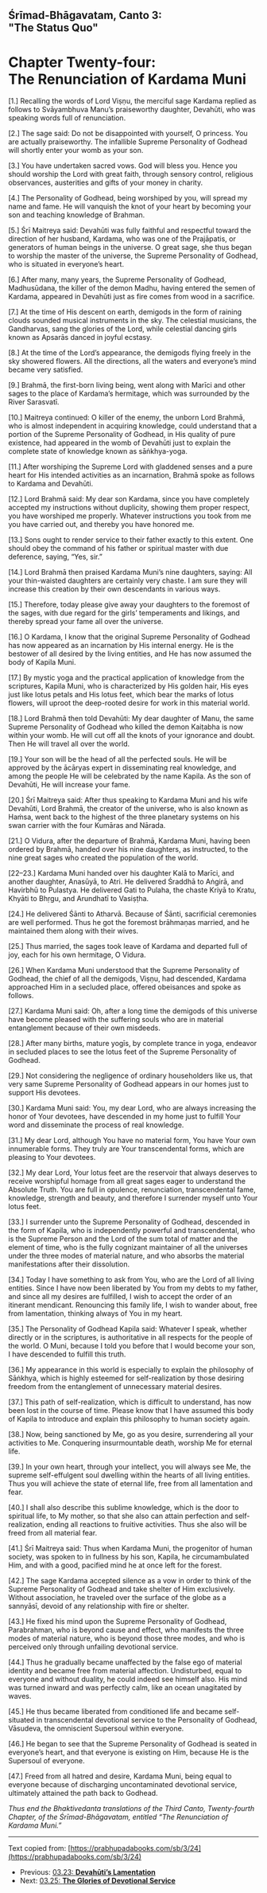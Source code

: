 ## Śrīmad-Bhāgavatam, Canto 3:<br> "The Status Quo"

# Chapter Twenty-four:<br>The Renunciation of Kardama Muni

  

[1.] Recalling the words of Lord Viṣṇu, the merciful sage Kardama replied as follows to Svāyambhuva Manu’s praiseworthy daughter, Devahūti, who was speaking words full of renunciation.

  

[2.] The sage said: Do not be disappointed with yourself, O princess. You are actually praiseworthy. The infallible Supreme Personality of Godhead will shortly enter your womb as your son.

  

[3.] You have undertaken sacred vows. God will bless you. Hence you should worship the Lord with great faith, through sensory control, religious observances, austerities and gifts of your money in charity.

  

[4.] The Personality of Godhead, being worshiped by you, will spread my name and fame. He will vanquish the knot of your heart by becoming your son and teaching knowledge of Brahman.

  

[5.] Śrī Maitreya said: Devahūti was fully faithful and respectful toward the direction of her husband, Kardama, who was one of the Prajāpatis, or generators of human beings in the universe. O great sage, she thus began to worship the master of the universe, the Supreme Personality of Godhead, who is situated in everyone’s heart.

  

[6.] After many, many years, the Supreme Personality of Godhead, Madhusūdana, the killer of the demon Madhu, having entered the semen of Kardama, appeared in Devahūti just as fire comes from wood in a sacrifice.

  

[7.] At the time of His descent on earth, demigods in the form of raining clouds sounded musical instruments in the sky. The celestial musicians, the Gandharvas, sang the glories of the Lord, while celestial dancing girls known as Apsarās danced in joyful ecstasy.

  

[8.] At the time of the Lord’s appearance, the demigods flying freely in the sky showered flowers. All the directions, all the waters and everyone’s mind became very satisfied.

  

[9.] Brahmā, the first-born living being, went along with Marīci and other sages to the place of Kardama’s hermitage, which was surrounded by the River Sarasvatī.

  

[10.] Maitreya continued: O killer of the enemy, the unborn Lord Brahmā, who is almost independent in acquiring knowledge, could understand that a portion of the Supreme Personality of Godhead, in His quality of pure existence, had appeared in the womb of Devahūti just to explain the complete state of knowledge known as sāṅkhya-yoga.

  

[11.] After worshiping the Supreme Lord with gladdened senses and a pure heart for His intended activities as an incarnation, Brahmā spoke as follows to Kardama and Devahūti.

  

[12.] Lord Brahmā said: My dear son Kardama, since you have completely accepted my instructions without duplicity, showing them proper respect, you have worshiped me properly. Whatever instructions you took from me you have carried out, and thereby you have honored me.

  

[13.] Sons ought to render service to their father exactly to this extent. One should obey the command of his father or spiritual master with due deference, saying, “Yes, sir.”

  

[14.] Lord Brahmā then praised Kardama Muni’s nine daughters, saying: All your thin-waisted daughters are certainly very chaste. I am sure they will increase this creation by their own descendants in various ways.

  

[15.] Therefore, today please give away your daughters to the foremost of the sages, with due regard for the girls’ temperaments and likings, and thereby spread your fame all over the universe.

  

[16.] O Kardama, I know that the original Supreme Personality of Godhead has now appeared as an incarnation by His internal energy. He is the bestower of all desired by the living entities, and He has now assumed the body of Kapila Muni.

  

[17.] By mystic yoga and the practical application of knowledge from the scriptures, Kapila Muni, who is characterized by His golden hair, His eyes just like lotus petals and His lotus feet, which bear the marks of lotus flowers, will uproot the deep-rooted desire for work in this material world.

  

[18.] Lord Brahmā then told Devahūti: My dear daughter of Manu, the same Supreme Personality of Godhead who killed the demon Kaiṭabha is now within your womb. He will cut off all the knots of your ignorance and doubt. Then He will travel all over the world.

  

[19.] Your son will be the head of all the perfected souls. He will be approved by the ācāryas expert in disseminating real knowledge, and among the people He will be celebrated by the name Kapila. As the son of Devahūti, He will increase your fame.

  

[20.] Śrī Maitreya said: After thus speaking to Kardama Muni and his wife Devahūti, Lord Brahmā, the creator of the universe, who is also known as Haṁsa, went back to the highest of the three planetary systems on his swan carrier with the four Kumāras and Nārada.

  

[21.] O Vidura, after the departure of Brahmā, Kardama Muni, having been ordered by Brahmā, handed over his nine daughters, as instructed, to the nine great sages who created the population of the world.

  

[22–23.] Kardama Muni handed over his daughter Kalā to Marīci, and another daughter, Anasūyā, to Atri. He delivered Śraddhā to Aṅgirā, and Havirbhū to Pulastya. He delivered Gati to Pulaha, the chaste Kriyā to Kratu, Khyāti to Bhṛgu, and Arundhatī to Vasiṣṭha.

  

[24.] He delivered Śānti to Atharvā. Because of Śānti, sacrificial ceremonies are well performed. Thus he got the foremost brāhmaṇas married, and he maintained them along with their wives.

  

[25.] Thus married, the sages took leave of Kardama and departed full of joy, each for his own hermitage, O Vidura.

  

[26.] When Kardama Muni understood that the Supreme Personality of Godhead, the chief of all the demigods, Viṣṇu, had descended, Kardama approached Him in a secluded place, offered obeisances and spoke as follows.

  

[27.] Kardama Muni said: Oh, after a long time the demigods of this universe have become pleased with the suffering souls who are in material entanglement because of their own misdeeds.

  

[28.] After many births, mature yogīs, by complete trance in yoga, endeavor in secluded places to see the lotus feet of the Supreme Personality of Godhead.

  

[29.] Not considering the negligence of ordinary householders like us, that very same Supreme Personality of Godhead appears in our homes just to support His devotees.

  

[30.] Kardama Muni said: You, my dear Lord, who are always increasing the honor of Your devotees, have descended in my home just to fulfill Your word and disseminate the process of real knowledge.

  

[31.] My dear Lord, although You have no material form, You have Your own innumerable forms. They truly are Your transcendental forms, which are pleasing to Your devotees.

  

[32.] My dear Lord, Your lotus feet are the reservoir that always deserves to receive worshipful homage from all great sages eager to understand the Absolute Truth. You are full in opulence, renunciation, transcendental fame, knowledge, strength and beauty, and therefore I surrender myself unto Your lotus feet.

  

[33.] I surrender unto the Supreme Personality of Godhead, descended in the form of Kapila, who is independently powerful and transcendental, who is the Supreme Person and the Lord of the sum total of matter and the element of time, who is the fully cognizant maintainer of all the universes under the three modes of material nature, and who absorbs the material manifestations after their dissolution.

  

[34.] Today I have something to ask from You, who are the Lord of all living entities. Since I have now been liberated by You from my debts to my father, and since all my desires are fulfilled, I wish to accept the order of an itinerant mendicant. Renouncing this family life, I wish to wander about, free from lamentation, thinking always of You in my heart.

  

[35.] The Personality of Godhead Kapila said: Whatever I speak, whether directly or in the scriptures, is authoritative in all respects for the people of the world. O Muni, because I told you before that I would become your son, I have descended to fulfill this truth.

  

[36.] My appearance in this world is especially to explain the philosophy of Sāṅkhya, which is highly esteemed for self-realization by those desiring freedom from the entanglement of unnecessary material desires.

  

[37.] This path of self-realization, which is difficult to understand, has now been lost in the course of time. Please know that I have assumed this body of Kapila to introduce and explain this philosophy to human society again.

  

[38.] Now, being sanctioned by Me, go as you desire, surrendering all your activities to Me. Conquering insurmountable death, worship Me for eternal life.

  

[39.] In your own heart, through your intellect, you will always see Me, the supreme self-effulgent soul dwelling within the hearts of all living entities. Thus you will achieve the state of eternal life, free from all lamentation and fear.

  

[40.] I shall also describe this sublime knowledge, which is the door to spiritual life, to My mother, so that she also can attain perfection and self-realization, ending all reactions to fruitive activities. Thus she also will be freed from all material fear.

  

[41.] Śrī Maitreya said: Thus when Kardama Muni, the progenitor of human society, was spoken to in fullness by his son, Kapila, he circumambulated Him, and with a good, pacified mind he at once left for the forest.

  

[42.] The sage Kardama accepted silence as a vow in order to think of the Supreme Personality of Godhead and take shelter of Him exclusively. Without association, he traveled over the surface of the globe as a sannyāsī, devoid of any relationship with fire or shelter.

  

[43.] He fixed his mind upon the Supreme Personality of Godhead, Parabrahman, who is beyond cause and effect, who manifests the three modes of material nature, who is beyond those three modes, and who is perceived only through unfailing devotional service.

  

[44.] Thus he gradually became unaffected by the false ego of material identity and became free from material affection. Undisturbed, equal to everyone and without duality, he could indeed see himself also. His mind was turned inward and was perfectly calm, like an ocean unagitated by waves.

  

[45.] He thus became liberated from conditioned life and became self-situated in transcendental devotional service to the Personality of Godhead, Vāsudeva, the omniscient Supersoul within everyone.

  

[46.] He began to see that the Supreme Personality of Godhead is seated in everyone’s heart, and that everyone is existing on Him, because He is the Supersoul of everyone.

  

[47.] Freed from all hatred and desire, Kardama Muni, being equal to everyone because of discharging uncontaminated devotional service, ultimately attained the path back to Godhead.

  
  

*Thus end the Bhaktivedanta translations of the Third Canto, Twenty-fourth Chapter, of the Śrīmad-Bhāgavatam, entitled “The Renunciation of Kardama Muni.”*

  
  

---

Text copied from: [https://prabhupadabooks.com/sb/3/24](https://prabhupadabooks.com/sb/3/24)

- Previous: [03.23: **Devahūti’s Lamentation**](03.23-t.html)
- Next: [03.25: **The Glories of Devotional Service**](03.25-t.html)